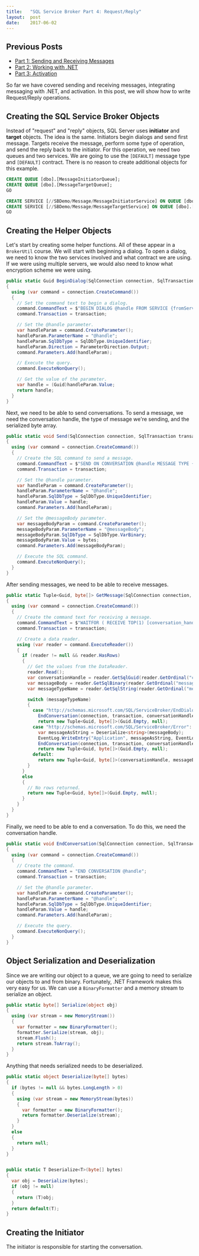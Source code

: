 ```yaml
---
title:   "SQL Service Broker Part 4: Request/Reply"
layout:  post
date:    2017-06-02
---
```


## Previous Posts

* [Part 1: Sending and Receiving Messages](/2017/05/25/sql-service-broker-part-1)
* [Part 2: Working with .NET](/2017/05/26/sql-service-broker-part-2)
* [Part 3: Activation](/2017/05/30/sql-service-broker-part-3)

So far we have covered sending and receiving messages, integrating messaging with .NET, and activation. In this post, we will show how to write Request/Reply operations.

## Creating the SQL Service Broker Objects

Instead of "request" and "reply" objects, SQL Server uses **initiator** and **target** objects. The idea is the same. Initiators begin dialogs and send first message. Targets receive the message, perform some type of operation, and send the reply back to the initiator. For this operation, we need two queues and two services. We are going to use the `[DEFAULT]` message type and `[DEFAULT]` contract. There is no reason to create additional objects for this example.

```sql
CREATE QUEUE [dbo].[MessageInitiatorQueue];
CREATE QUEUE [dbo].[MessageTargetQueue];
GO

CREATE SERVICE [//SBDemo/Message/MessageInitiatorService] ON QUEUE [dbo].[MessageInitiatorQueue] ( [DEFAULT] );
CREATE SERVICE [//SBDemo/Message/MessageTargetService] ON QUEUE [dbo].[MessageTargetQueue] ( [DEFAULT] );
GO
```

## Creating the Helper Objects

Let's start by creating some helper functions. All of these appear in a `BrokerUtil` course. We will start with beginning a dialog. To open a dialog, we need to know the two services involved and what contract we are using. If we were using multiple servers, we would also need to know what encryption scheme we were using.

```csharp
public static Guid BeginDialog(SqlConnection connection, SqlTransaction transaction, string fromService, string toService, string contract)
{
  using (var command = connection.CreateCommand())
  {
    // Set the command text to begin a dialog.
    command.CommandText = $"BEGIN DIALOG @handle FROM SERVICE {fromService} TO SERVICE {toService} ON CONTRACT {contract} WITH ENCRYPTION = OFF";
    command.Transaction = transaction;

    // Set the @handle parameter.
    var handleParam = command.CreateParameter();
    handleParam.ParameterName = "@handle";
    handleParam.SqlDbType = SqlDbType.UniqueIdentifier;
    handleParam.Direction = ParameterDirection.Output;
    command.Parameters.Add(handleParam);

    // Execute the query.
    command.ExecuteNonQuery();

    // Get the value of the parameter.
    var handle = (Guid)handleParam.Value;
    return handle;
  }
}
```

Next, we need to be able to send conversations. To send a message, we need the conversation handle, the type of message we're sending, and the serialized byte array.

```csharp
public static void Send(SqlConnection connection, SqlTransaction transaction, Guid handle, string messageTypeName, byte[] bytes)
{
  using (var command = connection.CreateCommand())
  {
    // Create the SQL command to send a message.
    command.CommandText = $"SEND ON CONVERSATION @handle MESSAGE TYPE {messageTypeName} ( @messageBody )";
    command.Transaction = transaction;

    // Set the @handle parameter.
    var handleParam = command.CreateParameter();
    handleParam.ParameterName = "@handle";
    handleParam.SqlDbType = SqlDbType.UniqueIdentifier;
    handleParam.Value = handle;
    command.Parameters.Add(handleParam);

    // Set the @messageBody parameter.
    var messageBodyParam = command.CreateParameter();
    messageBodyParam.ParameterName = "@messageBody";
    messageBodyParam.SqlDbType = SqlDbType.VarBinary;
    messageBodyParam.Value = bytes;
    command.Parameters.Add(messageBodyParam);

    // Execute the SQL command.
    command.ExecuteNonQuery();
  }
}
```

After sending messages, we need to be able to receive messages.

```csharp
public static Tuple<Guid, byte[]> GetMessage(SqlConnection connection, SqlTransaction transaction, string queueName, TimeSpan timeout)
{
  using (var command = connection.CreateCommand())
  {
    // Create the command text for receiving a message.
    command.CommandText = $"WAITFOR ( RECEIVE TOP(1) [conversation_handle], [message_body], [message_type_name], [service_contract_name], [service_name] FROM {queueName} ), TIMEOUT {timeout.TotalMilliseconds}";
    command.Transaction = transaction;

    // Create a data reader.
    using (var reader = command.ExecuteReader())
    {
      if (reader != null && reader.HasRows)
      {
        // Get the values from the DataReader.
        reader.Read();
        var conversationHandle = reader.GetSqlGuid(reader.GetOrdinal("conversation_handle")).Value;
        var messageBody = reader.GetSqlBinary(reader.GetOrdinal("message_body")).Value;
        var messageTypeName = reader.GetSqlString(reader.GetOrdinal("message_type_name")).Value;

        switch (messageTypeName)
        {
          case "http://schemas.microsoft.com/SQL/ServiceBroker/EndDialog":
            EndConversation(connection, transaction, conversationHandle);
            return new Tuple<Guid, byte[]>(Guid.Empty, null);
          case "http://schemas.microsoft.com/SQL/ServiceBroker/Error":
            var messageAsString = Deserialize<string>(messageBody);
            EventLog.WriteEntry("Application", messageAsString, EventLogEntryType.Error);
            EndConversation(connection, transaction, conversationHandle);
            return new Tuple<Guid, byte[]>(Guid.Empty, null);
          default:
            return new Tuple<Guid, byte[]>(conversationHandle, messageBody);
        }
      }
      else
      {
        // No rows returned.
        return new Tuple<Guid, byte[]>(Guid.Empty, null);
      }
    }
  }
}
```

Finally, we need to be able to end a conversation. To do this, we need the conversation handle.

```csharp
public static void EndConversation(SqlConnection connection, SqlTransaction transaction, Guid handle)
{
  using (var command = connection.CreateCommand())
  {
    // Create the command.
    command.CommandText = "END CONVERSATION @handle";
    command.Transaction = transaction;

    // Set the @handle parameter.
    var handleParam = command.CreateParameter();
    handleParam.ParameterName = "@handle";
    handleParam.SqlDbType = SqlDbType.UniqueIdentifier;
    handleParam.Value = handle;
    command.Parameters.Add(handleParam);

    // Execute the query.
    command.ExecuteNonQuery();
  }
}
```

## Object Serialization and Deserialization

Since we are writing our object to a queue, we are going to need to serialize our objects to and from binary. Fortunately, .NET Framework makes this very easy for us. We can use a `BinaryFormatter` and a memory stream to serialize an object.

```csharp
public static byte[] Serialize(object obj)
{
  using (var stream = new MemoryStream())
  {
    var formatter = new BinaryFormatter();
    formatter.Serialize(stream, obj);
    stream.Flush();
    return stream.ToArray();
  }
}
```

Anything that needs serialized needs to be deserialized.

```csharp
public static object Deserialize(byte[] bytes)
{
  if (bytes != null && bytes.LongLength > 0)
  {
    using (var stream = new MemoryStream(bytes))
    {
      var formatter = new BinaryFormatter();
      return formatter.Deserialize(stream);
    }
  }
  else
  {
    return null;
  }
}


public static T Deserialize<T>(byte[] bytes)
{
  var obj = Deserialize(bytes);
  if (obj != null)
  {
    return (T)obj;
  }
  return default(T);
}
```

## Creating the Initiator

The initiator is responsible for starting the conversation.

```csharp

```
